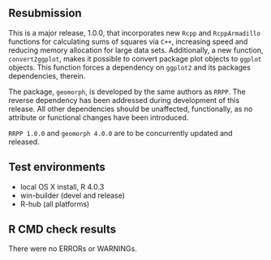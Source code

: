 ## Resubmission
This is a major release, 1.0.0, that incorporates new `Rcpp` and `RcppArmadillo` functions for calculating sums of squares via `C++`, increasing speed and reducing memory allocation for large data sets.   Additionally, a new function, `convert2ggplot`, makes it possible to convert package plot objects to `ggplot` objects.  This function forces a dependency on `ggplot2` and its packages dependencies, therein.

The package, `geomorph`, is developed by the same authors as `RRPP`.  The reverse dependency has been addressed during development of this release.  All other dependencies should be unaffected, functionally, as no attribute or functional changes have been introduced.

`RRPP 1.0.0` and `geomorph 4.0.0` are to be concurrently updated and released.

## Test environments
* local OS X install, R 4.0.3
* win-builder (devel and release)
* R-hub (all platforms)

## R CMD check results
There were no ERRORs or WARNINGs. 

